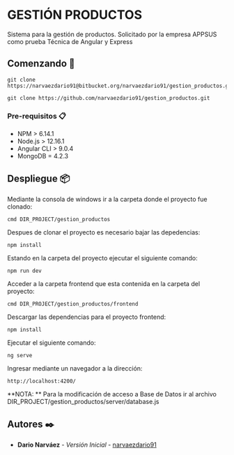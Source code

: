 # GESTIÓN PRODUCTOS

Sistema para la gestión de productos. Solicitado por la empresa APPSUS como prueba Técnica de Angular y Express

## Comenzando 🚀

```
git clone https://narvaezdario91@bitbucket.org/narvaezdario91/gestion_productos.git
```

```
git clone https://github.com/narvaezdario91/gestion_productos.git
```

### Pre-requisitos 📋

* NPM > 6.14.1
* Node.js > 12.16.1
* Angular CLI > 9.0.4
* MongoDB = 4.2.3

## Despliegue 📦

Mediante la consola de windows ir a la carpeta donde el proyecto fue clonado: 

```
cmd DIR_PROJECT/gestion_productos
```

Despues de clonar el proyecto es necesario bajar las depedencias:

```
npm install
```

Estando en la carpeta del proyecto ejecutar el siguiente comando: 

```
npm run dev
```

Acceder a la carpeta frontend que esta contenida en la carpeta del proyecto: 

```
cmd DIR_PROJECT/gestion_productos/frontend
```

Descargar las dependencias para el proyecto frontend:

```
npm install
```

Ejecutar el siguiente comando: 

```
ng serve
```

Ingresar mediante un navegador a la dirección:

```
http://localhost:4200/
```

**NOTA: ** Para la modificación de acceso a Base de Datos ir al archivo DIR_PROJECT/gestion_productos/server/database.js


## Autores ✒️

* **Dario Narváez** - *Versión Inicial* - [narvaezdario91](https://bitbucket.org/narvaezdario91)